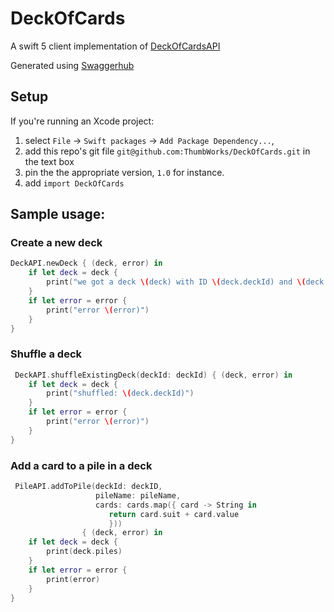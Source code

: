 # DeckOfCards

A swift 5 client implementation of [DeckOfCardsAPI](https://deckofcardsapi.com)

Generated using [Swaggerhub](https://app.swaggerhub.com/apis/Thumbworks/DeckOfCards/)


## Setup
If you're running an Xcode project:

  1. select `File` -> `Swift packages` -> `Add Package Dependency...`,
  2. add this repo's git file `git@github.com:ThumbWorks/DeckOfCards.git` in the text box
  3. pin the the appropriate version, `1.0` for instance.
  4. add `import DeckOfCards` 

## Sample usage:

### Create a new deck
``` swift 
DeckAPI.newDeck { (deck, error) in
    if let deck = deck {
        print("we got a deck \(deck) with ID \(deck.deckId) and \(deck.remaining) cards")
    }
    if let error = error {
        print("error \(error)")
    }
}
```

### Shuffle a deck
```swift
 DeckAPI.shuffleExistingDeck(deckId: deckId) { (deck, error) in
    if let deck = deck {
        print("shuffled: \(deck.deckId)")
    }
    if let error = error {
        print("error \(error)")
    }
}
```

### Add a card to a pile in a deck
``` swift
 PileAPI.addToPile(deckId: deckID,
                   pileName: pileName,
                   cards: cards.map({ card -> String in
                      return card.suit + card.value
                      }))
                { (deck, error) in
    if let deck = deck {
        print(deck.piles)
    }
    if let error = error {
        print(error)
    }
}
```
